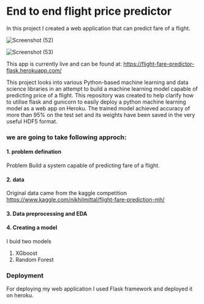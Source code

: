 # End to end flight price predictor

In this project I created a web application that can predict fare of a flight. 

![Screenshot (52)](https://user-images.githubusercontent.com/54037847/103127160-b1729200-46b6-11eb-85b5-5e3ffcf179cb.png)

![Screenshot (53)](https://user-images.githubusercontent.com/54037847/103127299-365dab80-46b7-11eb-8540-01e8be26f2b5.png)


This app is currently live and can be found at: https://flight-fare-predictor-flask.herokuapp.com/

This project looks into various Python-based machine learning and data science libraries in an attempt to build a machine learning model capable of predicting price of a flight.
This repository was created to help clarify how to utilise flask and gunicorn to easily deploy a python machine learning model as a web app on Heroku.
The trained model achieved accuracy of more than 95% on the test set and its weights have been saved in the very useful HDF5 format. 

### we are going to take following approch:

#### 1. problem defination 
Problem Build a system capable of predicting fare of a flight.

#### 2. data 
Original data came from the kaggle competition https://www.kaggle.com/nikhilmittal/flight-fare-prediction-mh/

#### 3. Data preprocessing and EDA

#### 4. Creating a model
I buid two models 
1. XGboost
2. Random Forest

### Deployment
For deploying my web application I used Flask framework and deployed it on heroku.
